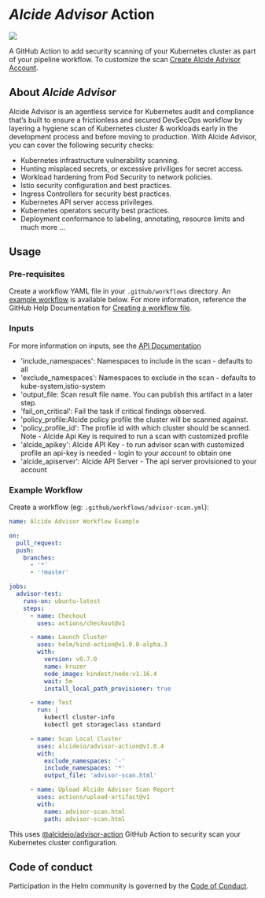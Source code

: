 # *Alcide Advisor* Action

[![](https://github.com/alcideio/advisor-action/workflows/Test/badge.svg?branch=master)](https://github.com/alcideio/advisor-action/actions)


A GitHub Action to add security scanning of your Kubernetes cluster as part of your pipeline workflow.
To customize the scan [Create Alcide Advisor Account](https://www.alcide.io/pricing).


## About *Alcide Advisor*

Alcide Advisor is an agentless service for Kubernetes audit and compliance that’s built to ensure a frictionless and secured DevSecOps workflow by layering a hygiene scan of Kubernetes cluster & workloads early in the development process and before moving to production. With Alcide Advisor, you can cover the following security checks:
*  Kubernetes infrastructure vulnerability scanning.
*  Hunting misplaced secrets, or excessive priviliges for secret access.
*  Workload hardening from Pod Security to network policies.
*  Istio security configuration and best practices.
*  Ingress Controllers for security best practices.
*  Kubernetes API server access privileges.
*  Kubernetes operators security best practices.
*  Deployment conformance to labeling, annotating, resource limits and much more ...



## Usage

### Pre-requisites

Create a workflow YAML file in your `.github/workflows` directory. An [example workflow](#example-workflow) is available below.
For more information, reference the GitHub Help Documentation for [Creating a workflow file](https://help.github.com/en/articles/configuring-a-workflow#creating-a-workflow-file).

### Inputs

For more information on inputs, see the [API Documentation](https://developer.github.com/v3/repos/releases/#input)

  - 'include_namespaces': Namespaces to include in the scan - defaults to all
  - 'exclude_namespaces': Namespaces to exclude in the scan - defaults to kube-system,istio-system
  - 'output_file: Scan result file name. You can publish this artifact in a later step.
  - 'fail_on_critical': Fail the task if critical findings observed.
  - 'policy_profile:Alcide policy profile the cluster will be scanned against. 
  - 'policy_profile_id': The profile id with which cluster should be scanned. Note - Alcide Api Key is required to run a scan with customized profile 
  - 'alcide_apikey': Alcide API Key - to run advisor scan with customized profile an api-key is needed - login to your account to obtain one
  - 'alcide_apiserver': Alcide API Server - The api server provisioned to your account

### Example Workflow

Create a workflow (eg: `.github/workflows/advisor-scan.yml`):

```yaml
name: Alcide Advisor Workflow Example

on:
  pull_request:
  push:
    branches:
      - '*'
      - '!master'

jobs:
  advisor-test:
    runs-on: ubuntu-latest
    steps:
      - name: Checkout
        uses: actions/checkout@v1

      - name: Launch Cluster
        uses: helm/kind-action@v1.0.0-alpha.3
        with:
          version: v0.7.0
          name: kruzer
          node_image: kindest/node:v1.16.4
          wait: 5m
          install_local_path_provisioner: true

      - name: Test
        run: |
          kubectl cluster-info
          kubectl get storageclass standard

      - name: Scan Local Cluster
        uses: alcideio/advisor-action@v1.0.4    
        with:
          exclude_namespaces: '-'
          include_namespaces: '*'
          output_file: 'advisor-scan.html'

      - name: Upload Alcide Advisor Scan Report
        uses: actions/upload-artifact@v1
        with:
          name: advisor-scan.html 
          path: advisor-scan.html         
```

This uses [@alcideio/advisor-action](https://www.github.com/alcideio/advisor-action) GitHub Action to security scan your Kubernetes cluster configuration.

## Code of conduct

Participation in the Helm community is governed by the [Code of Conduct](CODE_OF_CONDUCT.md).
